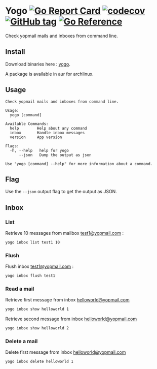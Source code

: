 # Yogo [![Go Report Card](https://goreportcard.com/badge/github.com/antham/yogo)](https://goreportcard.com/report/github.com/antham/yogo) [![codecov](https://codecov.io/gh/antham/yogo/branch/master/graph/badge.svg)](https://codecov.io/gh/antham/yogo) [![GitHub tag](https://img.shields.io/github/tag/antham/yogo.svg)]() [![Go Reference](https://pkg.go.dev/badge/github.com/antham/yogo.svg)](https://pkg.go.dev/github.com/antham/yogo)

Check yopmail mails and inboxes from command line.

## Install

Download binaries here : [yogo](https://github.com/antham/yogo/releases/).

A package is available in aur for archlinux.

## Usage

```
Check yopmail mails and inboxes from command line.

Usage:
  yogo [command]

Available Commands:
  help        Help about any command
  inbox       Handle inbox messages
  version     App version

Flags:
  -h, --help   help for yogo
      --json   Dump the output as json

Use "yogo [command] --help" for more information about a command.
```

## Flag

Use the `--json` output flag to get the output as JSON.

## Inbox

### List

Retrieve 10 messages from mailbox test1@yopmail.com :

```bash
yogo inbox list test1 10
```

### Flush

Flush inbox test1@yopmail.com :

```bash
yogo inbox flush test1
```

### Read a mail

Retrieve first message from inbox helloworld@yopmail.com

```bash
yogo inbox show helloworld 1
```

Retrieve second message from inbox helloworld@yopmail.com

```bash
yogo inbox show helloworld 2
```

### Delete a mail

Delete first message from inbox helloworld@yopmail.com

```bash
yogo inbox delete helloworld 1
```
